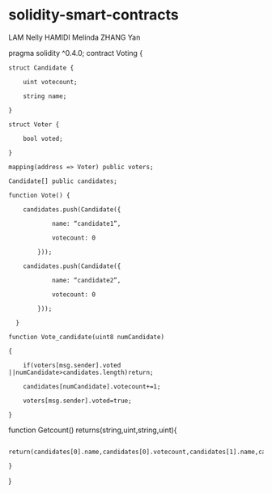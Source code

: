 # solidity-smart-contracts
LAM Nelly 
HAMIDI Melinda
ZHANG Yan

pragma solidity ^0.4.0;
contract Voting {

    struct Candidate {

        uint votecount;

        string name;

    }

    struct Voter {

        bool voted;

    }

    mapping(address => Voter) public voters;

    Candidate[] public candidates;

    function Vote() {

        candidates.push(Candidate({

                name: “candidate1”,

                votecount: 0

            }));

        candidates.push(Candidate({

                name: “candidate2”,

                votecount: 0

            }));

      }

    function Vote_candidate(uint8 numCandidate)

    {

        if(voters[msg.sender].voted ||numCandidate>candidates.length)return;

        candidates[numCandidate].votecount+=1;

        voters[msg.sender].voted=true;

    }

  function Getcount() returns(string,uint,string,uint){

        return(candidates[0].name,candidates[0].votecount,candidates[1].name,candidates[1].votecount);

    }

}
